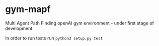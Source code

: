 # gym-mapf
Multi Agent Path Finding openAI gym environment - under first stage of development

In order to run tests run
`python3 setup.py test`


